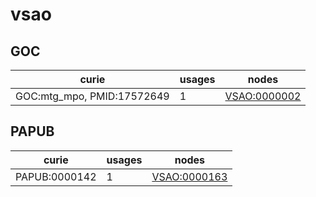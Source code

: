 # vsao

## GOC

| curie                      |   usages | nodes                                               |
|----------------------------|----------|-----------------------------------------------------|
| GOC:mtg_mpo, PMID:17572649 |        1 | [VSAO:0000002](https://bioregistry.io/VSAO:0000002) |

## PAPUB

| curie         |   usages | nodes                                               |
|---------------|----------|-----------------------------------------------------|
| PAPUB:0000142 |        1 | [VSAO:0000163](https://bioregistry.io/VSAO:0000163) |

